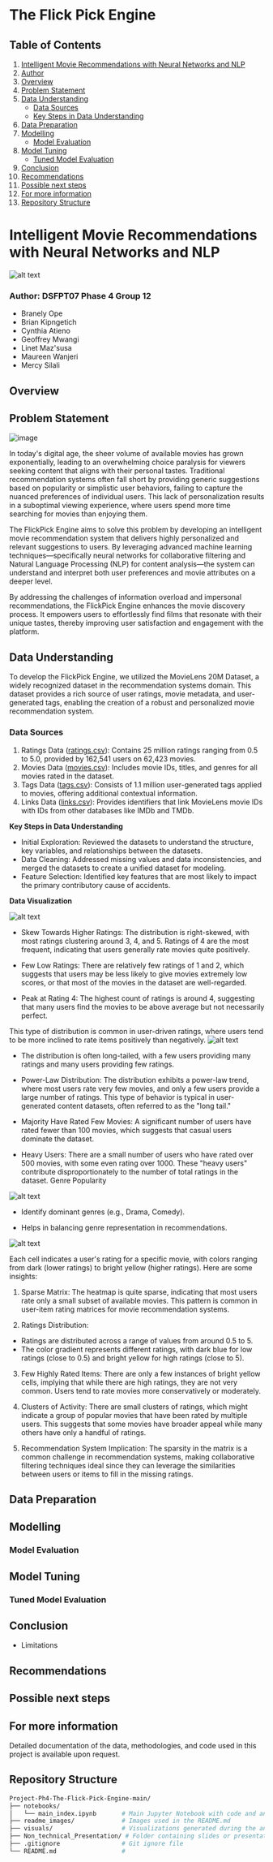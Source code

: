 # The Flick Pick Engine

## Table of Contents
1. [Intelligent Movie Recommendations with Neural Networks and NLP](#intelligent-movie-recommendations-with-neural-networks-and-nlp)
2. [Author](#author-dsfpt07-phase-4-group-12)
3. [Overview](#overview)
4. [Problem Statement](#problem-statement)
5. [Data Understanding](#data-understanding) 
   - [Data Sources](#data-sources)
   - [Key Steps in Data Understanding](*key-steps-in-data-understanding)
6. [Data Preparation](#data-preparation)
7. [Modelling](#modelling)
   - [Model Evaluation](#model-evaluation)
8. [Model Tuning](#model-tuning)
   - [Tuned Model Evaluation](#tuned-model-evaluation)
9. [Conclusion](#conclusion)
10. [Recommendations](#recommendations)
11. [Possible next steps](#possible-next-steps)
12. [For more information](#for-more-information)
13. [Repository Structure](#repository-structure)

# Intelligent Movie Recommendations with Neural Networks and NLP
![alt text](image-4.png)

### Author: DSFPT07 Phase 4 Group 12
- Branely Ope
- Brian Kipngetich
- Cynthia Atieno
- Geoffrey Mwangi
- Linet Maz'susa
- Maureen Wanjeri
- Mercy Silali

## Overview

## Problem Statement
![image](https://github.com/user-attachments/assets/6359c57a-c196-4b2c-a723-ec73032a196d)

In today's digital age, the sheer volume of available movies has grown exponentially, leading to an overwhelming choice paralysis for viewers seeking content that aligns with their personal tastes. Traditional recommendation systems often fall short by providing generic suggestions based on popularity or simplistic user behaviors, failing to capture the nuanced preferences of individual users. This lack of personalization results in a suboptimal viewing experience, where users spend more time searching for movies than enjoying them.

The FlickPick Engine aims to solve this problem by developing an intelligent movie recommendation system that delivers highly personalized and relevant suggestions to users. By leveraging advanced machine learning techniques—specifically neural networks for collaborative filtering and Natural Language Processing (NLP) for content analysis—the system can understand and interpret both user preferences and movie attributes on a deeper level.

By addressing the challenges of information overload and impersonal recommendations, the FlickPick Engine enhances the movie discovery process. It empowers users to effortlessly find films that resonate with their unique tastes, thereby improving user satisfaction and engagement with the platform.
## Data Understanding
To develop the FlickPick Engine, we utilized the MovieLens 20M Dataset, a widely recognized dataset in the recommendation systems domain. This dataset provides a rich source of user ratings, movie metadata, and user-generated tags, enabling the creation of a robust and personalized movie recommendation system.

### Data Sources
1. Ratings Data ([ratings.csv](https://github.com/geomwangi007/Movie-Recommendation-System-Group_12-Project/blob/main/Data/ml-latest-small/links.csv)): Contains 25 million ratings ranging from 0.5 to 5.0, provided by 162,541 users on 62,423 movies.
2. Movies Data ([movies.csv](https://github.com/geomwangi007/Movie-Recommendation-System-Group_12-Project/blob/main/Data/ml-latest-small/movies.csv)): Includes movie IDs, titles, and genres for all movies rated in the dataset.
3. Tags Data ([tags.csv](https://github.com/geomwangi007/Movie-Recommendation-System-Group_12-Project/blob/main/Data/ml-latest-small/tags.csv)): Consists of 1.1 million user-generated tags applied to movies, offering additional contextual information.
4. Links Data ([links.csv](https://github.com/geomwangi007/Movie-Recommendation-System-Group_12-Project/blob/main/Data/ml-latest-small/links.csv)): Provides identifiers that link MovieLens movie IDs with IDs from other databases like IMDb and TMDb.
   
**Key Steps in Data Understanding**

- Initial Exploration: Reviewed the datasets to understand the structure, key variables, and relationships between the datasets.
- Data Cleaning: Addressed missing values and data inconsistencies, and merged the datasets to create a unified dataset for modeling.
- Feature Selection: Identified key features that are most likely to impact the primary contributory cause of accidents.

**Data Visualization**

![alt text](image.png)
- Skew Towards Higher Ratings: The distribution is right-skewed, with most ratings clustering around 3, 4, and 5. Ratings of 4 are the most frequent, indicating that users generally rate movies quite positively.

- Few Low Ratings: There are relatively few ratings of 1 and 2, which suggests that users may be less likely to give movies extremely low scores, or that most of the movies in the dataset are well-regarded.

- Peak at Rating 4: The highest count of ratings is around 4, suggesting that many users find the movies to be above average but not necessarily perfect.
  

This type of distribution is common in user-driven ratings, where users tend to be more inclined to rate items positively than negatively.
![alt text](image-1.png)

- The distribution is often long-tailed, with a few users providing many ratings and many users providing few ratings.
- Power-Law Distribution: The distribution exhibits a power-law trend, where most users rate very few movies, and only a few users provide a large number of ratings. This type of behavior is typical in user-generated content datasets, often referred to as the "long tail."

- Majority Have Rated Few Movies: A significant number of users have rated fewer than 100 movies, which suggests that casual users dominate the dataset.

- Heavy Users: There are a small number of users who have rated over 500 movies, with some even rating over 1000. These "heavy users" contribute disproportionately to the number of total ratings in the dataset.
Genre Popularity

![alt text](image-2.png)


- Identify dominant genres (e.g., Drama, Comedy).
  
- Helps in balancing genre representation in recommendations.

![alt text](image-3.png)

Each cell indicates a user's rating for a specific movie, with colors ranging from dark (lower ratings) to bright yellow (higher ratings). Here are some insights:

1. Sparse Matrix: The heatmap is quite sparse, indicating that most users rate only a small subset of available movies. This pattern is common in user-item rating matrices for movie recommendation systems.

2. Ratings Distribution:

- Ratings are distributed across a range of values from around 0.5 to 5.
- The color gradient represents different ratings, with dark blue for low ratings (close to 0.5) and bright yellow for high ratings (close to 5).
3. Few Highly Rated Items: There are only a few instances of bright yellow cells, implying that while there are high ratings, they are not very common. Users tend to rate movies more conservatively or moderately.

4. Clusters of Activity: There are small clusters of ratings, which might indicate a group of popular movies that have been rated by multiple users. This suggests that some movies have broader appeal while many others have only a handful of ratings.

5. Recommendation System Implication: The sparsity in the matrix is a common challenge in recommendation systems, making collaborative filtering techniques ideal since they can leverage the similarities between users or items to fill in the missing ratings.

## Data Preparation
## Modelling
### Model Evaluation
## Model Tuning
### Tuned Model Evaluation
## Conclusion
- Limitations
## Recommendations
## Possible next steps
## For more information
Detailed documentation of the data, methodologies, and code used in this project is available upon request.

## Repository Structure
```bash
Project-Ph4-The-Flick-Pick-Engine-main/
├── notebooks/
│   └── main_index.ipynb       # Main Jupyter Notebook with code and analysis
├── readme_images/             # Images used in the README.md
├── visuals/                   # Visualizations generated during the analysis
├── Non_technical_Presentation/ # Folder containing slides or presentations for a non-technical audience
├── .gitignore                 # Git ignore file
└── README.md                  #

